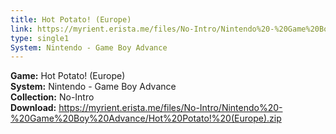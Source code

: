 ```yaml
---
title: Hot Potato! (Europe)
link: https://myrient.erista.me/files/No-Intro/Nintendo%20-%20Game%20Boy%20Advance/Hot%20Potato!%20(Europe).zip
type: single1
System: Nintendo - Game Boy Advance
---
```

<b>Game:</b> Hot Potato! (Europe)<br>
<b>System:</b> Nintendo - Game Boy Advance<br>
<b>Collection:</b> No-Intro<br>
<b>Download:</b> https://myrient.erista.me/files/No-Intro/Nintendo%20-%20Game%20Boy%20Advance/Hot%20Potato!%20(Europe).zip
